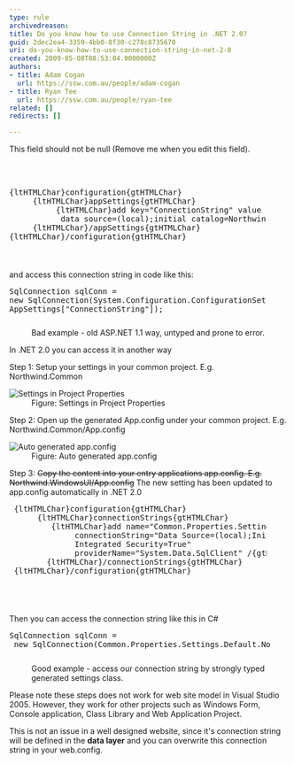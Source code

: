 ```yaml
---
type: rule
archivedreason: 
title: Do you know how to use Connection String in .NET 2.0?
guid: 2dec2ea4-3359-4bb0-8f30-c278c8735670
uri: do-you-know-how-to-use-connection-string-in-net-2-0
created: 2009-05-08T08:53:04.0000000Z
authors:
- title: Adam Cogan
  url: https://ssw.com.au/people/adam-cogan
- title: Ryan Tee
  url: https://ssw.com.au/people/ryan-tee
related: []
redirects: []

---
```



This field should not be null (Remove me when you edit this field).
<br><excerpt class='endintro'></excerpt><br>
<p>&#160;</p>
<dl class="goodCode">
<dt style="width&#58;92.01%;height&#58;134px;"><pre>{ltHTMLChar}configuration{gtHTMLChar}<br>     {ltHTMLChar}appSettings{gtHTMLChar}<br>          {ltHTMLChar}add key=&quot;ConnectionString&quot; value =&quot;integrated security=true;<br>           data source=(local);initial catalog=Northwind&quot;/{gtHTMLChar}<br>     {ltHTMLChar}/appSettings{gtHTMLChar}<br>{ltHTMLChar}/configuration{gtHTMLChar}</pre></dt></dl>
<p>and access this connection string in code like this&#58;</p>
<dl class="badCode">
<dt style="width&#58;92.01%;height&#58;74px;"><pre>SqlConnection sqlConn = <br>new SqlConnection(System.Configuration.ConfigurationSettings.<br>AppSettings[&quot;ConnectionString&quot;]);                        </pre>
<dd>Bad example - old ASP.NET 1.1 way, untyped and prone to error. </dd></dl>
<p>In .NET 2.0 you can access it in another way</p>
<p>Step 1&#58; Setup your settings in your common project. E.g. Northwind.Common </p>
<dl class="image">
<dt><img style="border-right&#58;0px solid;border-top&#58;0px solid;border-left&#58;0px solid;border-bottom&#58;0px solid;" alt="Settings in Project Properties" src="/Standards/SoftwareDevelopment/RulesToBetterDotNETProjects/PublishingImages/ConnStringNET2_Settings.jpg" border="0" /> </dt>
<dd>Figure&#58; Settings in Project Properties</dd></dl>
<p>Step 2&#58; Open up the generated App.config under your common project. E.g. Northwind.Common/App.config </p>
<dl class="image">
<dt><img style="border-right&#58;0px solid;border-top&#58;0px solid;border-left&#58;0px solid;border-bottom&#58;0px solid;" alt="Auto generated app.config" src="/Standards/SoftwareDevelopment/RulesToBetterDotNETProjects/PublishingImages/ConnStringNET2_CommonApp.GIF" border="0" /></dt>
<dd>Figure&#58; Auto generated app.config</dd></dl>
<p>Step 3&#58; <s>Copy the content into your entry applications app.config. E.g. Northwind.WindowsUI/App.config</s> The new setting has been updated to app.config automatically in .NET 2.0 </p>
<dl class="badCode">
<dt style="width&#58;92.31%;height&#58;184px;"><pre> {ltHTMLChar}configuration{gtHTMLChar}<br>      {ltHTMLChar}connectionStrings{gtHTMLChar}<br>         {ltHTMLChar}add name=&quot;Common.Properties.Settings.NorthwindConnectionString&quot;<br>              connectionString=&quot;Data Source=(local);Initial Catalog=Northwind;<br>              Integrated Security=True&quot;<br>              providerName=&quot;System.Data.SqlClient&quot; /{gtHTMLChar}<br>        {ltHTMLChar}/connectionStrings{gtHTMLChar}<br> {ltHTMLChar}/configuration{gtHTMLChar}                        </pre></dt></dl>
<p>Then you can access the connection string like this in C#</p>
<dl class="goodCode">
<dt style="width&#58;93.36%;height&#58;59px;"><pre>SqlConnection sqlConn =<br> new SqlConnection(Common.Properties.Settings.Default.NorthwindConnectionString);                                </pre>
<dd>Good example - access our connection string by strongly typed generated settings class. </dd></dl>
<div class="greyBox">
<p>Please note these steps does not work for web site model in Visual Studio 2005. However, they work for other projects such as Windows Form, Console application, Class Library and Web Application Project. </p>
<p>This is not an issue in a well designed website, since it's connection string will be defined in the <b>data layer</b> and you can overwrite this connection string in your web.config. </p></div>


